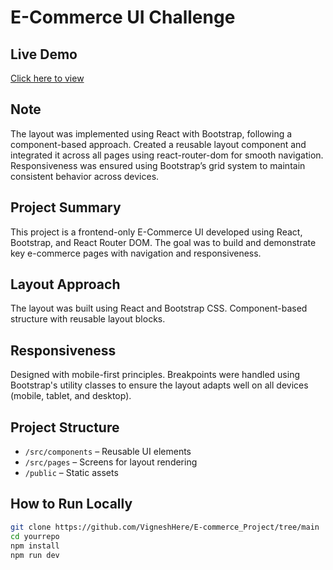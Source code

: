 # E-Commerce UI Challenge

## Live Demo
[Click here to view](https://vigneshhere.github.io/E-commerce_Project/)

## Note
The layout was implemented using React with Bootstrap, following a component-based approach. Created a reusable layout component and integrated it across all pages using react-router-dom for smooth navigation. Responsiveness was ensured using Bootstrap’s grid system to maintain consistent behavior across devices.

## Project Summary
This project is a frontend-only E-Commerce UI developed using React, Bootstrap, and React Router DOM. The goal was to build and demonstrate key e-commerce pages with navigation and responsiveness.

## Layout Approach
The layout was built using React and Bootstrap CSS. Component-based structure with reusable layout blocks.

## Responsiveness
Designed with mobile-first principles. Breakpoints were handled using Bootstrap's utility classes to ensure the layout adapts well on all devices (mobile, tablet, and desktop).

## Project Structure
- `/src/components` – Reusable UI elements
- `/src/pages` – Screens for layout rendering
- `/public` – Static assets

## How to Run Locally
```bash
git clone https://github.com/VigneshHere/E-commerce_Project/tree/main
cd yourrepo
npm install
npm run dev

